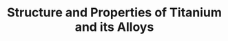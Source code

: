 ---
title: "Structure and Properties of Titanium and its Alloys"
excerpt: "A literature review and analysis of titanium alloys that I conducted. I discuss the effects of microstructural properties on bulk material properties, and analyze material properties and mass-minimizing material indices for Ti-6Al-4V alloy and its alloying elements."
link: /portfolio/assets/files/structure-and-properties-of-titanium-and-its-alloys.pdf
no_link_icon: true
order: 3.2
share: false
---
